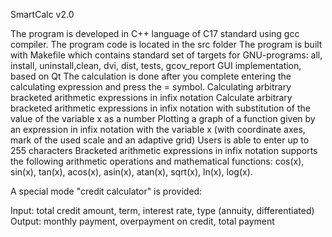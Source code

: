 SmartCalc v2.0

The program is developed in C++ language of C17 standard using gcc compiler.
The program code is located in the src folder
The program is built with Makefile which contains standard set of targets for GNU-programs: all, install, uninstall,clean, dvi, dist, tests, gcov_report
GUI implementation, based on Qt
The calculation is done after you complete entering the calculating expression and press the = symbol.
Calculating arbitrary bracketed arithmetic expressions in infix notation
Calculate arbitrary bracketed arithmetic expressions in infix notation with substitution of the value of the variable x as a number
Plotting a graph of a function given by an expression in infix notation with the variable x (with coordinate axes, mark of the used scale and an adaptive grid)
Users is able to enter up to 255 characters
Bracketed arithmetic expressions in infix notation supports the following arithmetic operations and mathematical functions: cos(x), sin(x), tan(x), acos(x), asin(x), atan(x), sqrt(x), ln(x), log(x).

A special mode "credit calculator" is provided:

Input: total credit amount, term, interest rate, type (annuity, differentiated)
Output: monthly payment, overpayment on credit, total payment
